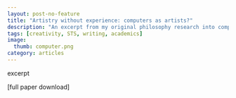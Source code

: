 ```yaml
---
layout: post-no-feature
title: "Artistry without experience: computers as artists?"
description: "An excerpt from my original philosophy research into computational creativity"
tags: [creativity, STS, writing, academics]
image:
  thumb: computer.png
category: articles
---
```


excerpt


 [full paper download]
